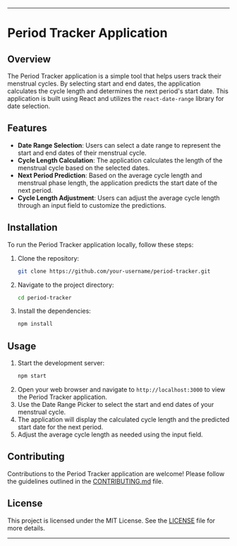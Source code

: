 
---

# Period Tracker Application

## Overview

The Period Tracker application is a simple tool that helps users track their menstrual cycles. By selecting start and end dates, the application calculates the cycle length and determines the next period's start date. This application is built using React and utilizes the `react-date-range` library for date selection.

## Features

- **Date Range Selection**: Users can select a date range to represent the start and end dates of their menstrual cycle.
- **Cycle Length Calculation**: The application calculates the length of the menstrual cycle based on the selected dates.
- **Next Period Prediction**: Based on the average cycle length and menstrual phase length, the application predicts the start date of the next period.
- **Cycle Length Adjustment**: Users can adjust the average cycle length through an input field to customize the predictions.

## Installation

To run the Period Tracker application locally, follow these steps:

1. Clone the repository:
   ```bash
   git clone https://github.com/your-username/period-tracker.git
   ```
2. Navigate to the project directory:
   ```bash
   cd period-tracker
   ```
3. Install the dependencies:
   ```bash
   npm install
   ```

## Usage

1. Start the development server:
   ```bash
   npm start
   ```
2. Open your web browser and navigate to `http://localhost:3000` to view the Period Tracker application.
3. Use the Date Range Picker to select the start and end dates of your menstrual cycle.
4. The application will display the calculated cycle length and the predicted start date for the next period.
5. Adjust the average cycle length as needed using the input field.

## Contributing

Contributions to the Period Tracker application are welcome! Please follow the guidelines outlined in the [CONTRIBUTING.md](CONTRIBUTING.md) file.

## License

This project is licensed under the MIT License. See the [LICENSE](LICENSE) file for more details.

---

